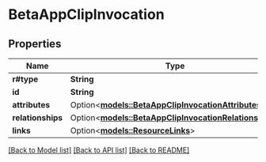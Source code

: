 # BetaAppClipInvocation

## Properties

Name | Type | Description | Notes
------------ | ------------- | ------------- | -------------
**r#type** | **String** |  | 
**id** | **String** |  | 
**attributes** | Option<[**models::BetaAppClipInvocationAttributes**](BetaAppClipInvocation_attributes.md)> |  | [optional]
**relationships** | Option<[**models::BetaAppClipInvocationRelationships**](BetaAppClipInvocation_relationships.md)> |  | [optional]
**links** | Option<[**models::ResourceLinks**](ResourceLinks.md)> |  | [optional]

[[Back to Model list]](../README.md#documentation-for-models) [[Back to API list]](../README.md#documentation-for-api-endpoints) [[Back to README]](../README.md)



